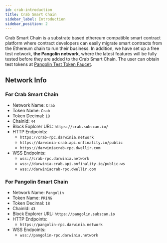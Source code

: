 ```yaml
---
id: crab-introduction
title: Crab Smart Chain
sidebar_label: Introduction
sidebar_position: 2
---
```


Crab Smart Chain is a substrate based ethereum compatible smart contract platform where contract developers can easily migrate smart contracts from the Ethereum chain to run their business. In addition, we have set up a free test network, **the Pangolin network**, where the latest features will be fully tested before they are added to the Crab Smart Chain. The user can obtain test tokens at [Pangolin Test Token Faucet](https://apps.darwinia.network/?network=pangolin).

##  Network Info

### For Crab Smart Chain

- Network Name: `Crab`
- Token Name: `Crab`
- Token Decimal: `18`
- ChainId: `44`
- Block Explorer URL: `https://crab.subscan.io/`
- HTTP Endpoints:
    - `https://crab-rpc.darwinia.network`
    - `https://darwinia-crab.api.onfinality.io/public`
    - `https://darwiniacrab-rpc.dwellir.com`
- WSS Endpoints:
    - `wss://crab-rpc.darwinia.network`
    - `wss://darwinia-crab.api.onfinality.io/public-ws`
    - `wss://darwiniacrab-rpc.dwellir.com`

### For Pangolin Smart Chain

- Network Name: `Pangolin`
- Token Name: `PRING`
- Token Decimal: `18`
- ChainId: `43`
- Block Explorer URL: `https://pangolin.subscan.io`
- HTTP Endpoints:
    - `https://pangolin-rpc.darwinia.network`
- WSS Endpoints:
    - `wss://pangolin-rpc.darwinia.network`